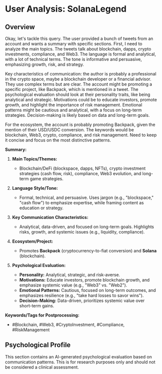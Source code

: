 # User Analysis: SolanaLegend

## Overview

<think>
Okay, let's tackle this query. The user provided a bunch of tweets from an account and wants a summary with specific sections. First, I need to analyze the main topics. The tweets talk about blockchain, dapps, crypto investments, compliance, and Web3. The language is formal and analytical, with a lot of technical terms. The tone is informative and persuasive, emphasizing growth, risk, and strategy.

Key characteristics of communication: the author is probably a professional in the crypto space, maybe a blockchain developer or a financial advisor. They use complex terms but are clear. The account might be promoting a specific project, like Backpack, which is mentioned in a tweet. The psychological evaluation should look at their personality traits, like being analytical and strategic. Motivations could be to educate investors, promote growth, and highlight the importance of risk management. Emotional patterns might be cautious and analytical, with a focus on long-term strategies. Decision-making is likely based on data and long-term goals.

For the ecosystem, the account is probably promoting Backpack, given the mention of their USD/USDC conversion. The keywords would be blockchain, Web3, crypto, compliance, and risk management. Need to keep it concise and focus on the most distinctive patterns.
</think>

**Summary:**  
1. **Main Topics/Themes:**  
   - Blockchain/DeFi (blockspace, dapps, NFTs), crypto investment strategies (cash flow, risk), compliance, Web3 evolution, and long-term game strategies.  

2. **Language Style/Tone:**  
   - Formal, technical, and persuasive. Uses jargon (e.g., "blockspace," "cash flow") to emphasize expertise, while framing content as education or strategy.  

3. **Key Communication Characteristics:**  
   - Analytical, data-driven, and focused on long-term goals. Highlights risks, growth, and systemic issues (e.g., liquidity, compliance).  

4. **Ecosystem/Project:**  
   - Promotes **Backpack** (cryptocurrency-to-fiat conversion) and **Solana** (blockchain).  

5. **Psychological Evaluation:**  
   - **Personality:** Analytical, strategic, and risk-averse.  
   - **Motivations:** Educate investors, promote blockchain growth, and emphasize systemic value (e.g., "Web3" vs. "Web2").  
   - **Emotional Patterns:** Cautious, focused on long-term outcomes, and emphasizes resilience (e.g., "take hard losses to savor wins").  
   - **Decision-Making:** Data-driven, prioritizes systemic value over short-term gains.  

**Keywords/Tags for Postprocessing:**  
- #Blockchain, #Web3, #CryptoInvestment, #Compliance, #RiskManagement

## Psychological Profile

This section contains an AI-generated psychological evaluation based on communication patterns. This is for research purposes only and should not be considered a clinical assessment.